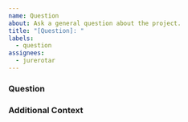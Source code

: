 ```yaml
---
name: Question
about: Ask a general question about the project.
title: "[Question]: "
labels:
  - question
assignees:
  - jurerotar
---
```


### Question

<!-- What question do you have? Be as specific as possible. -->

### Additional Context

<!-- Add any other context or details related to your question. -->
